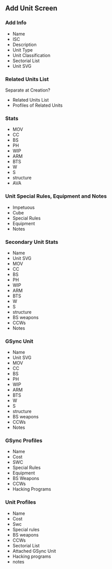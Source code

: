 ## Add Unit Screen

### Add Info

- Name
- ISC
- Description
- Unit Type
- Unit Classification
- Sectorial List
- Unit SVG

### Related Units List

Separate at Creation?

- Related Units List
- Profiles of Related Units

### Stats

- MOV
- CC
- BS
- PH
- WIP
- ARM
- BTS
- W
- S
- structure
- AVA

### Unit Special Rules, Equipment and Notes

- Impetuous
- Cube
- Special Rules
- Equipment
- Notes

### Secondary Unit Stats

- Name
- Unit SVG
- MOV
- CC
- BS
- PH
- WIP
- ARM
- BTS
- W
- S
- structure
- BS weapons
- CCWs
- Notes

### GSync Unit

- Name
- Unit SVG
- MOV
- CC
- BS
- PH
- WIP
- ARM
- BTS
- W
- S
- structure
- BS weapons
- CCWs
- Notes

### GSync Profiles

- Name
- Cost
- SWC
- Special Rules
- Equipment
- BS Weapons
- CCWs
- Hacking Programs

### Unit Profiles

- Name
- Cost
- Swc
- Special rules
- BS weapons
- CCWs
- Sectorial List
- Attached GSync Unit
- Hacking programs
- notes
